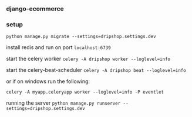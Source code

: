 ﻿### django-ecommerce

### setup

`python manage.py migrate --settings=dripshop.settings.dev`

install redis and run on port `localhost:6739`

start the celery worker
`celery -A dripshop worker --loglevel=info`

start the celery-beat-scheduler
`celery -A dripshop beat --loglevel=info`

or if on windows run the following:

`celery -A myapp.celeryapp worker --loglevel=info -P eventlet`

running the server
`python manage.py runserver --settings=dripshop.settings.dev`
